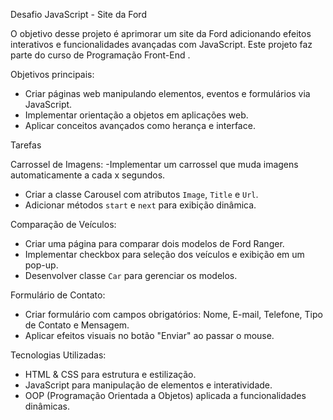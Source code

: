 Desafio JavaScript - Site da Ford


O  objetivo desse projeto é aprimorar um site da Ford adicionando efeitos interativos e
funcionalidades avançadas com JavaScript. Este projeto faz parte do curso de Programação Front-End .

Objetivos principais:

- Criar páginas web manipulando elementos, eventos e formulários via JavaScript.
- Implementar orientação a objetos em aplicações web.
- Aplicar conceitos avançados como herança e interface.


Tarefas

 Carrossel de Imagens:
-Implementar um carrossel que muda imagens automaticamente a cada x segundos.
- Criar a classe Carousel com atributos `Image`, `Title` e `Url`.
- Adicionar métodos `start` e `next` para exibição dinâmica.

Comparação de Veículos:
- Criar uma página para comparar dois modelos de Ford Ranger.
- Implementar checkbox para seleção dos veículos e exibição em um pop-up.
- Desenvolver classe `Car` para gerenciar os modelos.

Formulário de Contato:
- Criar formulário com campos obrigatórios: Nome, E-mail, Telefone, Tipo de Contato e Mensagem.
- Aplicar efeitos visuais no botão "Enviar" ao passar o mouse.


Tecnologias Utilizadas:
- HTML & CSS para estrutura e estilização.
- JavaScript para manipulação de elementos e interatividade.
- OOP (Programação Orientada a Objetos)  aplicada a funcionalidades dinâmicas.






